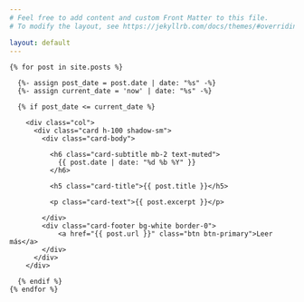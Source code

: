 ```yaml
---
# Feel free to add content and custom Front Matter to this file.
# To modify the layout, see https://jekyllrb.com/docs/themes/#overriding-theme-defaults

layout: default
---
```



<div class="container my-5">

  <div class="row row-cols-1 row-cols-md-2 row-cols-lg-3 g-4">

    {% for post in site.posts %}

      {%- assign post_date = post.date | date: "%s" -%}
      {%- assign current_date = 'now' | date: "%s" -%}

      {% if post_date <= current_date %}

        <div class="col">
          <div class="card h-100 shadow-sm">
            <div class="card-body">

              <h6 class="card-subtitle mb-2 text-muted">
                {{ post.date | date: "%d %b %Y" }}
              </h6>

              <h5 class="card-title">{{ post.title }}</h5>

              <p class="card-text">{{ post.excerpt }}</p>

            </div>
            <div class="card-footer bg-white border-0">
                <a href="{{ post.url }}" class="btn btn-primary">Leer más</a>
            </div>
          </div>
        </div>

      {% endif %}
    {% endfor %}
  </div>
</div>
